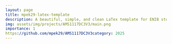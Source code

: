 ```yaml
---
layout: page
title: mpek29-latex-template
description: A beautiful, simple, and clean LaTex template for ENIB students who want to write a project report.
img: assets/img/projects/AMS1117DC3V3/main.png
importance: 1
https://github.com/mpek29/AMS1117DC3V3category: 2025
---
```



